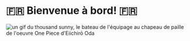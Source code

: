 # :fr: Bienvenue à bord! :fr:

![un gif du thousand sunny, le bateau de l'équipage au chapeau de paille de l'oeuvre One Piece d'Eiichirō Oda](https://media.giphy.com/media/IeOjczQqeoklW/giphy.gif)

<!--
**ChaBoxxHF/ChaBoxxHF** is a ✨ _special_ ✨ repository because its `README.md` (this file) appears on your GitHub profile.

Here are some ideas to get you started:

- 🔭 I’m currently working on ...
- 🌱 I’m currently learning ...
- 👯 I’m looking to collaborate on ...
- 🤔 I’m looking for help with ...
- 💬 Ask me about ...
- 📫 How to reach me: ...
- 😄 Pronouns: ...
- ⚡ Fun fact: ...
-->
